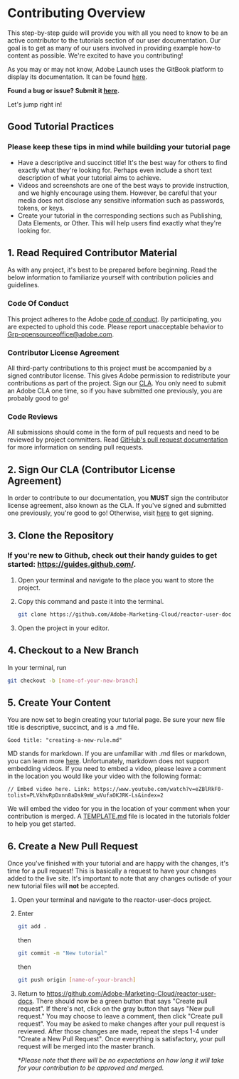 # Contributing Overview

This step-by-step guide will provide you with all you need to know to be an active contributor to the tutorials section of our user documentation. Our goal is to get as many of our users involved in providing example how-to content as possible. We're excited to have you contributing!

As you may or may not know, Adobe Launch uses the GitBook platform to display its documentation. It can be found [here](https://docs.adobelaunch.com/ "Adobe Launch Documentation").

**Found a bug or issue? Submit it [here](https://github.com/Adobe-Marketing-Cloud/reactor-user-docs/issues/new "Report new bug or issue").**

Let's jump right in!

## Good Tutorial Practices 

### Please keep these tips in mind while building your tutorial page

- Have a descriptive and succinct title! It's the best way for others to find exactly what they're looking for. Perhaps even include a short text description of what your tutorial aims to achieve.
- Videos and screenshots are one of the best ways to provide instruction, and we highly encourage using them. However, be careful that your media does not disclose any sensitive information such as passwords, tokens, or keys.
- Create your tutorial in the corresponding sections such as Publishing, Data Elements, or Other. This will help users find exactly what they're looking for. 

## 1. Read Required Contributor Material

As with any project, it's best to be prepared before beginning. Read the below information to familiarize yourself with contribution policies and guidelines.

### Code Of Conduct

 This project adheres to the Adobe [code of conduct](CODE_OF_CONDUCT.md). By participating, you are expected to uphold this code. Please report unacceptable behavior to Grp-opensourceoffice@adobe.com.

### Contributor License Agreement

 All third-party contributions to this project must be accompanied by a signed contributor license. This gives Adobe permission to redistribute your contributions as part of the project. Sign our [CLA](http://opensource.adobe.com/cla.html). You only need to submit an Adobe CLA one time, so if you have submitted one previously, you are probably good to go!

### Code Reviews

 All submissions should come in the form of pull requests and need to be reviewed by project committers. Read [GitHub's pull request documentation](https://help.github.com/articles/about-pull-requests/) for more information on sending pull requests.

## 2. Sign Our CLA (Contributor License Agreement)

In order to contribute to our documentation, you **MUST** sign the contributor license agreement, also known as the CLA. If you've signed and submitted one previously, you're good to go! Otherwise, visit [here](http://opensource.adobe.com/cla.html) to get signing.

## 3. Clone the Repository

### If you're new to Github, check out their handy guides to get started: <https://guides.github.com/>.

1. Open your terminal and navigate to the place you want to store the project.
2. Copy this command and paste it into the terminal.  

    ```bash
    git clone https://github.com/Adobe-Marketing-Cloud/reactor-user-docs.git
    ```

3. Open the project in your editor.

## 4. Checkout to a New Branch

In your terminal, run

```bash
git checkout -b [name-of-your-new-branch]
```

## 5. Create Your Content  

You are now set to begin creating your tutorial page. Be sure your new file title is descriptive, succinct, and is a .md file. 

    Good title: "creating-a-new-rule.md"

MD stands for markdown. If you are unfamiliar with .md files or markdown, you can learn more [here](https://guides.github.com/features/mastering-markdown/). Unfortunately, markdown does not support embedding videos. If you need to embed a video, please leave a comment in the location you would like your video with the following format:

```plain
// Embed video here. Link: https://www.youtube.com/watch?v=eZBlRkF0-tolist=PLVkhvRpDxnn8aDsk9mW_wVufaOKJRK-Ls&index=2
```

We will embed the video for you in the location of your comment when your contribution is merged. A [TEMPLATE.md](./TEMPLATE.md) file is located in the tutorials folder to help you get started. 

## 6. Create a New Pull Request

Once you've finished with your tutorial and are happy with the changes, it's time for a pull request! This is basically a request to have your changes added to the live site. It's important to note that any changes outisde of your new tutorial files will **not** be accepted.

1. Open your terminal and navigate to the reactor-user-docs project. 
2. Enter

    ```bash
    git add .
    ```
    then
    ```bash
    git commit -m "New tutorial"
    ```
    then
    ```bash
    git push origin [name-of-your-branch]
    ```

3. Return to <https://github.com/Adobe-Marketing-Cloud/reactor-user-docs>. There should now be a green button that says "Create pull request". If there's not, click on the gray button that says "New pull request." You may choose to leave a comment, then click "Create pull request". You may be asked to make changes after your pull request is reviewed. After those changes are made, repeat the steps 1-4 under "Create a New Pull Request". Once everything is satisfactory, your pull request will be merged into the master branch.

    **Please note that there will be no expectations on how long it will take for your contribution to be approved and merged.*
